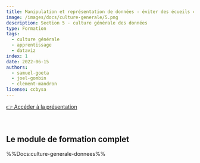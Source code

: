 ```yaml
---
title: Manipulation et représentation de données - éviter des écueils classiques
image: /images/docs/culture-generale/5.png
description: Section 5 - culture générale des données
type: Formation
tags:
  - culture générale
  - apprentissage
  - dataviz
index: 1
date: 2022-06-15
authors:
  - samuel-goeta
  - joel-gombin
  - clement-mandron
license: ccbysa
--- 
```


<a href="https://datactivist.coop/SPoSGL/sections/section5.html#1" class="customButton">👉 Accéder à la présentation</a>

</br>

## Le module de formation complet

%%Docs:culture-generale-donnees%%
